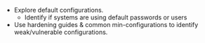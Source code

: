   * Explore default configurations.
    * Identify if systems are using default passwords or users
  * Use hardening guides & common min-configurations to identify weak/vulnerable configurations.
